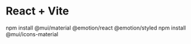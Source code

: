 # React + Vite


npm install @mui/material @emotion/react @emotion/styled
npm install @mui/icons-material